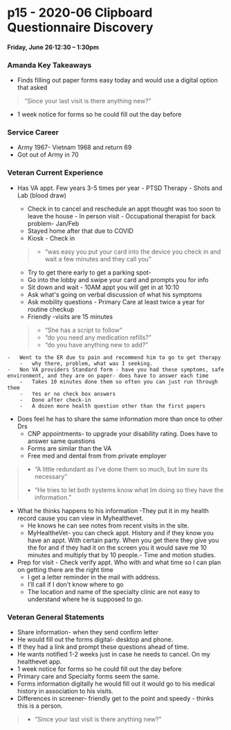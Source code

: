 # p15 - 2020-06 Clipboard Questionnaire Discovery

#### Friday, June 26⋅12:30 – 1:30pm

### Amanda Key Takeaways

-   Finds filling out paper forms easy today and would use a digital option that asked 
> “Since your last visit is there anything new?”
-   1 week notice for forms so he could fill out the day before

    
### Service Career

-   Army 1967- Vietnam 1968 and return 69
-   Got out of Army in 70
    

### Veteran Current Experience

 -   Has VA appt. Few years 3-5 times per year
	-   PTSD Therapy
    -   Shots and Lab (blood draw)
	    -   Check in to cancel and reschedule an appt thought was too soon to leave the house
	-   In person visit - Occupational therapist for back problem- Jan/Feb
	    -   Stayed home after that due to COVID
	    -   Kiosk - Check in
		   
		>  -  “was easy you put your card into the device you check in and wait a few minutes and they call you”

	   -   Try to get there early to get a parking spot-
	    -   Go into the lobby and swipe your card and prompts you for info
	    -   Sit down and wait - 10AM appt you will get in at 10:10
	    -   Ask what's going on verbal discussion of what his symptoms
	    -   Ask mobility questions
    -   Primary Care at least twice a year for routine checkup
	    -   Friendly -visits are 15 minutes
		> -   “She has a script to follow”
		>	-   “do you need any medication refills?”
		>	-   “do you have anything new to add?”

    -   Went to the ER due to pain and recommend him to go to get therapy
	    -   why there, problem, what was I seeking.
    -   Non VA providers Standard form - have you had these symptoms, safe environment, and they are on paper- does have to answer each time
	    -   Takes 10 minutes done them so often you can just run through them
	    -   Yes or no check box answers
	    -   Done after check-in
	    -   A dozen more health question other than the first papers
 -   Does feel he has to share the same information more than once to other Drs
	    -   CNP appointments- to upgrade your disability rating. Does have to answer same questions
		-   Forms are similar than the VA
	    -   Free med and dental from from private employer


> -  “A little redundant as I’ve done them so much, but Im sure its necessary”
> 
> -   “He tries to let both systems know what Im doing so they have the information.”

 - What he thinks happens to his information -They put it in my health record cause you can view in Myhealthevet.
	 -    He knows he can see notes from recent visits in the site.
	 -    MyHealtheVet- you can check appt. History and if they know you have an appt. With certain party. When you get there they give you the for and if they had it on the screen you it would save me 10 minutes and multiply that by 10 people.- Time and motion studies.    
-   Prep for visit - Check verify appt. Who with and what time so I can plan on getting there are the right time
    -   I get a letter reminder in the mail with address.
	-   I’ll call if I don't know where to go  
	-   The location and name of the specialty clinic are not easy to understand where he is supposed to go.
    

### Veteran General Statements

-   Share information- when they send confirm letter
-   He would fill out the forms digital- desktop and phone.
-   If they had a link and prompt these questions ahead of time.
-   He wants notified 1-2 weeks just in case he needs to cancel. On my healthevet app.
-   1 week notice for forms so he could fill out the day before
-   Primary care and Specialty forms seem the same.
-   Forms information digitally he would fill out it would go to his medical history in association to his visits.
-   Differences in screener- friendly get to the point and speedy - thinks this is a person.  
> -   “Since your last visit is there anything new?”

    

  

